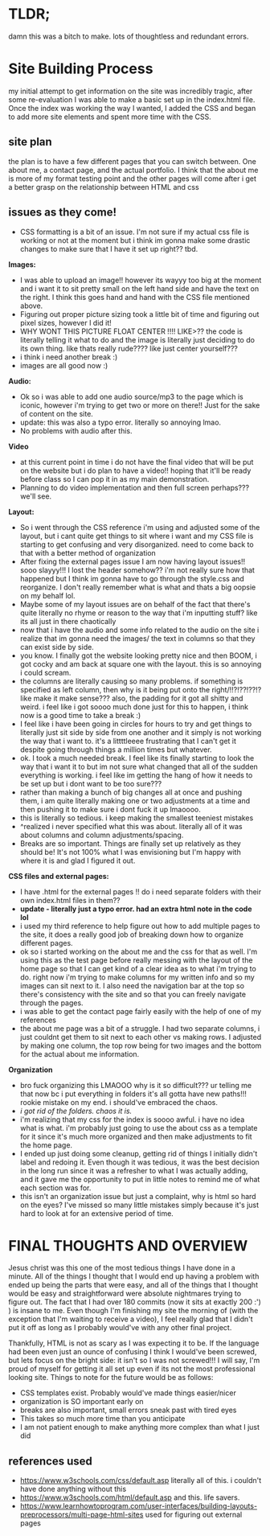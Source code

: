 # TLDR;
damn this was a bitch to make. lots of thoughtless and redundant errors.

# Site Building Process
my initial attempt to get information on the site was incredibly tragic,
after some re-evaluation I was able to make a basic set up in the index.html file.
Once the index was working the way I wanted, I added the CSS and began to add more site elements
and spent more time with the CSS.

## site plan
the plan is to have a few different pages that you can switch between. One about me, a contact page, and the actual portfolio. I think that the about me is more of my format testing point and the other pages will come after i get a better grasp on the relationship between HTML and css

## issues as they come!
- CSS formatting is a bit of an issue. I'm not sure if my actual css file is working or not at the moment but i think im gonna make some drastic changes to make sure that I have it set up right?? tbd.

**Images:**
- I was able to upload an image!! however its wayyy too big at the moment and i want it to sit pretty small on the left hand side and have the text on the right. I think this goes hand and hand with the CSS file mentioned above.
- Figuring out proper picture sizing took a little bit of time and figuring out pixel sizes, however I did it!
- WHY WONT THIS PICTURE FLOAT CENTER !!!! LIKE>?? the code is literally telling it what to do and the image is literally just deciding to do its own thing. like thats really rude???? like just center yourself???
- i think i need another break :)
- images are all good now :)

**Audio:**
- Ok so i was able to add one audio source/mp3 to the page which is iconic, however i'm trying to get two or more on
there!! Just for the sake of content on the site.
- update: this was also a typo error. literally so annoying lmao.
- No problems with audio after this.

**Video**
- at this current point in time i do not have the final video that will be put on the website but i do plan to have a video!! hoping that it'll be ready before class so I can pop it in as my main demonstration.
- Planning to do video implementation and then full screen perhaps??? we'll see.

**Layout:**
- So i went through the CSS reference i'm using and adjusted some of the layout, but i cant quite get things to sit where i want and my CSS file is starting to get confusing and very disorganized. need to come back to that with a better method of organization
- After fixing the external pages issue I am now having layout issues!! sooo slayyy!!! I lost the header somehow??
i'm not really sure how that happened but I think im gonna have to go through the style.css and reorganize. I
don't really remember what is what and thats a big oopsie on my behalf lol.
- Maybe some of my layout issues are on behalf of the fact that there's quite literally no rhyme or reason to the way that i'm inputting stuff? like its all just in there chaotically
- now that i have the audio and some info related to the audio on the site i realize that im gonna need the images/
the text in columns so that they can exist side by side.
- you know. I finally got the website looking pretty nice and then BOOM, i got cocky and am back at square one with the layout. this is so annoying i could scream.
- the columns are literally causing so many problems. if something is specified as left column, then why is it being put onto the right/!!?!??!??!? like make it make sense??? also, the padding for it got all shitty and weird. i feel like i got soooo much done just for this to happen, i think now is a good time to take a break :)
- I feel like i have been going in circles for hours to try and get things to literally just sit side by side from one another and it simply is not working the way that i want to. it's a littttleeee frustrating that I can't get it despite going through things a million times but whatever.
- ok. I took a much needed break. I feel like its finally starting to look the way that i want it to but im not sure what changed that all of the sudden everything is working. i feel like im getting the hang of how it needs to be set up but i dont want to be too sure???
- rather than making a bunch of big changes all at once and pushing them, i am quite literally making one or two adjustments at a time and then pushing it to make sure i dont fuck it up lmaoooo.
- this is literally so tedious. i keep making the smallest teeniest mistakes
- ^realized i never specified what this was about. literally all of it was about columns and column adjustments/spacing.
- Breaks are so important. Things are finally set up relatively as they should be! It's not 100% what I was envisioning but I'm happy with where it is and glad I figured it out.

**CSS files and external pages:**
- I have .html for the external pages !! do i need separate folders with their own index.html files in them??
- **update - literally just a typo error. had an extra html note in the code lol**
- i used my third reference to help figure out how to add multiple pages to the site, it does a really good job of breaking down how to organize different pages.
- ok so i started working on the about me and the css for that as well. I'm using this as the test page before really messing with the layout of the home page so that I can get kind of a clear idea as to what i'm trying to do. right now i'm trying to make columns for my written info and so my images can sit next to it. I also need the navigation bar at the top so there's consistency with the site and so that you can freely navigate through the pages.
- i was able to get the contact page fairly easily with the help of one of my references
- the about me page was a bit of a struggle. I had two separate columns, i just couldnt get them to sit next to each other vs making rows. I adjusted by making one column, the top row being for two images and the bottom for the actual about me information.

**Organization**
- bro fuck organizing this LMAOOO why is it so difficult??? ur telling me that now bc i put everything in folders it's all gotta have new paths!!! rookie mistake on my end. i should've embraced the chaos.
- *i got rid of the folders. chaos it is.*
- i'm realizing that my css for the index is soooo awful. i have no idea what is what. i'm probably just going to use the about css as a template for it since it's much more organized and then make adjustments to fit the home page.
- I ended up just doing some cleanup, getting rid of things I initially didn't label and redoing it. Even though it was tedious, it was the best decision in the long run since it was a refresher to what I was actually adding, and it gave me the opportunity to put in little notes to remind me of what each section was for.
- this isn't an organization issue but just a complaint, why is html so hard on the eyes? I've missed so many little mistakes simply because it's just hard to look at for an extensive period of time.

# FINAL THOUGHTS AND OVERVIEW
Jesus christ was this one of the most tedious things I have done in a minute. All of the things I thought that I would end up having a problem with ended up being the parts that were easy, and all of the things that I thought would be easy and straightforward were absolute nightmares trying to figure out. The fact that I had over 180 commits (now it sits at exactly 200 :') ) is insane to me. Even though I'm finishing my site the morning of (with the exception that I'm waiting to receive a video), I feel really glad that I didn't put it off as long as I probably would've with any other final project.

Thankfully, HTML is not as scary as I was expecting it to be. If the language had been even just an ounce of confusing I think I would've been screwed, but lets focus on the bright side: it isn't so I was not screwed!!! I will say, I'm proud of myself for getting it all set up even if its not the most professional looking site. Things to note for the future would be as follows:

- CSS templates exist. Probably would've made things easier/nicer
- organization is SO important early on
- breaks are also important, small errors sneak past with tired eyes
- This takes so much more time than you anticipate
- I am not patient enough to make anything more complex than what I just did

## references used
- https://www.w3schools.com/css/default.asp literally all of this. i couldn't have done anything without this
- https://www.w3schools.com/html/default.asp and this. life savers.
- https://www.learnhowtoprogram.com/user-interfaces/building-layouts-preprocessors/multi-page-html-sites used for figuring out external pages
